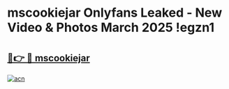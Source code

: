 # mscookiejar Onlyfans Leaked - New Video & Photos March 2025 !egzn1

# <h2><a href="https://gxjjdi.iuczelnia.edu.pl?title=mscookiejar&ref=egzn1">🔗👉 🔴 mscookiejar</a></h2>

[![acn](https://github.com/user-attachments/assets/0f9c940e-d8b0-45ae-aac7-cd30a18b3e1c)](https://gxjjdi.iuczelnia.edu.pl?title=mscookiejar&ref=egzn1)

